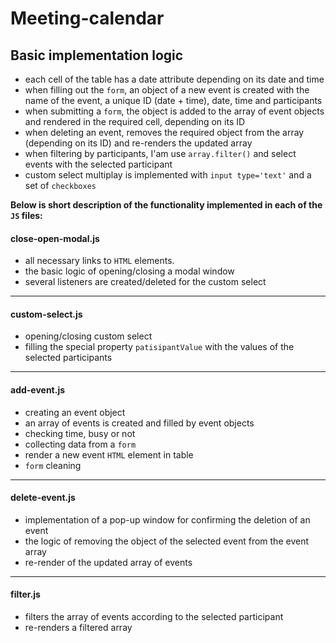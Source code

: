 # Meeting-calendar

## Basic implementation logic

- each cell of the table has a date attribute depending on its date and time
- when filling out the `form`, an object of a new event is created with the name of the event, a unique ID (date + time), date, time and participants
- when submitting a `form`, the object is added to the array of event objects and rendered in the required cell, depending on its ID
- when deleting an event, removes the required object from the array (depending on its ID) and re-renders the updated array
- when filtering by participants, I'am use `array.filter()` and select events with the selected participant
- custom select multiplay is implemented with `input type='text'` and a set of `checkboxes`

**Below is short description of the functionality implemented in each of the `JS` files:**

#### close-open-modal.js

- all necessary links to `HTML` elements.
- the basic logic of opening/closing a modal window
- several listeners are created/deleted for the custom select

---

#### custom-select.js

- opening/сlosing custom select
- filling the special property `patisipantValue` with the values of the selected participants

---

#### add-event.js

- creating an event object
- an array of events is created and filled by event objects
- checking time, busy or not
- collecting data from a `form`
- render a new event `HTML` element in table
- `form` cleaning

---

#### delete-event.js

- implementation of a pop-up window for confirming the deletion of an event
- the logic of removing the object of the selected event from the event array
- re-render of the updated array of events

---

#### filter.js

- filters the array of events according to the selected participant
- re-renders a filtered array
